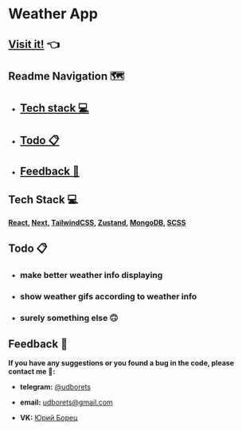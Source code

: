 # Weather App

## [Visit it!](https://udborets-myweather.vercel.app/) 👈

## Readme Navigation 🗺️

- ## [Tech stack :computer:](#techstacklink)

- ## [Todo :clipboard:](#todolink)

- ## [Feedback :pray:](#feedbacklink)

<a id="techstacklink"></a>

## Tech Stack :computer:

**[React](https://react.dev/), [Next](https://nextjs.org/), [TailwindCSS](https://tailwindcss.com/), [Zustand](https://zustand-demo.pmnd.rs/), [MongoDB](https://www.mongodb.com/), [SCSS](https://sass-lang.com/)**

<a id="todolink"></a>

## Todo :clipboard:

- ### make better weather info displaying

- ### show weather gifs according to weather info

- ### surely something else 🙃

<a id="feedbacklink"></a>

## Feedback :pray:

**If you have any suggestions or you found a bug in the code, please contact me 🙏:**

- **telegram:** [@udborets](https://t.me/udborets)

- **email:** udborets@gmail.com

- **VK:** [Юрий Борец](https://vk.com/udborets)
